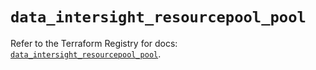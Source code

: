 # `data_intersight_resourcepool_pool`

Refer to the Terraform Registry for docs: [`data_intersight_resourcepool_pool`](https://registry.terraform.io/providers/ciscodevnet/intersight/1.0.71/docs/data-sources/resourcepool_pool).
